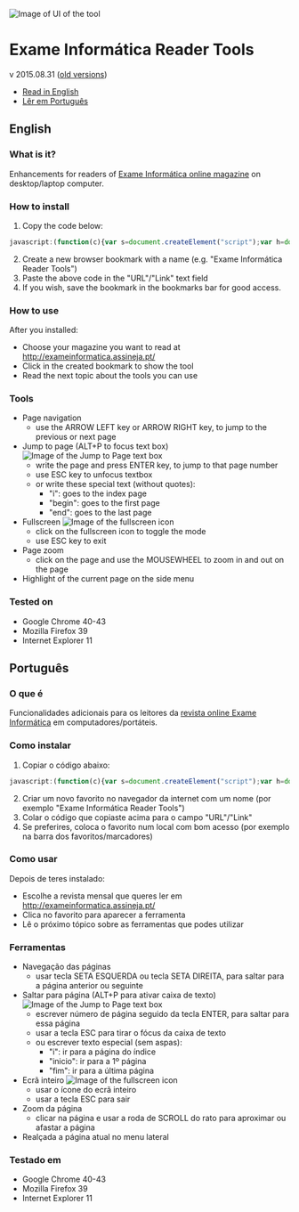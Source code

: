 ![Image of UI of the tool](http://pedrofsantos.com/projects/eirt/tool.png)

# Exame Informática Reader Tools
v 2015.08.31 ([old versions](http://pedrofsantos.com/projects/eirt/old/))

- [Read in English](#english)
- [Lêr em Português](#português)

## English
### What is it?
Enhancements for readers of [Exame Informática online magazine](http://exameinformatica.assineja.pt/) on desktop/laptop computer.

### How to install

  1. Copy the code below:

  ```javascript
  javascript:(function(c){var s=document.createElement("script");var h=document.getElementsByTagName("head")[0];s.src="http://pedrofsantos.com/projects/eirt/eirt.min.js";s.async=true;s.onload = s.onreadystatechange = function(){if (document.readyState == "complete" && c) c();};h.appendChild(s);})();
  ```
  2. Create a new browser bookmark with a name (e.g. "Exame Informática Reader Tools")
  3. Paste the above code in the "URL"/"Link" text field
  4. If you wish, save the bookmark in the bookmarks bar for good access.

### How to use

  After you installed:
  - Choose your magazine you want to read at http://exameinformatica.assineja.pt/
  - Click in the created bookmark to show the tool
  - Read the next topic about the tools you can use

### Tools

  - Page navigation
    - use the ARROW LEFT key or ARROW RIGHT key, to jump to the previous or next page
  - Jump to page (ALT+P to focus text box) ![Image of the Jump to Page text box](http://pedrofsantos.com/projects/eirt/jumptopage.png)
    - write the page and press ENTER key, to jump to that page number
    - use ESC key to unfocus textbox
    - or write these special text (without quotes):
      - "i": goes to the index page
      - "begin": goes to the first page
      - "end": goes to the last page
  - Fullscreen ![Image of the fullscreen icon](http://pedrofsantos.com/projects/eirt/fullscreen.png)
    - click on the fullscreen icon to toggle the mode
    - use ESC key to exit
  - Page zoom
    - click on the page and use the MOUSEWHEEL to zoom in and out on the page
  - Highlight of the current page on the side menu

### Tested on

  - Google Chrome 40-43
  - Mozilla Firefox 39
  - Internet Explorer 11


## Português
### O que é
Funcionalidades adicionais para os leitores da [revista online Exame Informática](http://exameinformatica.assineja.pt/) em computadores/portáteis.

### Como instalar

  1. Copiar o código abaixo:

  ```javascript
  javascript:(function(c){var s=document.createElement("script");var h=document.getElementsByTagName("head")[0];s.src="http://pedrofsantos.com/gh/eirt.min.js";s.async=true;s.onload = s.onreadystatechange = function(){if (document.readyState == "complete" && c) c();};h.appendChild(s);})();
  ```
  2. Criar um novo favorito no navegador da internet com um nome (por exemplo "Exame Informática Reader Tools")
  3. Colar o código que copiaste acima para o campo "URL"/"Link"
  4. Se preferires, coloca o favorito num local com bom acesso (por exemplo na barra dos favoritos/marcadores)

### Como usar

  Depois de teres instalado:
  - Escolhe a revista mensal que queres ler em http://exameinformatica.assineja.pt/
  - Clica no favorito para aparecer a ferramenta
  - Lê o próximo tópico sobre as ferramentas que podes utilizar

### Ferramentas

  - Navegação das páginas
    - usar tecla SETA ESQUERDA ou tecla SETA DIREITA, para saltar para a página anterior ou seguinte
  - Saltar para página (ALT+P para ativar caixa de texto) ![Image of the Jump to Page text box](http://pedrofsantos.com/projects/eirt/jumptopage.png)
    - escrever número de página seguido da tecla ENTER, para saltar para essa página
    - usar a tecla ESC para tirar o fócus da caixa de texto
    - ou escrever texto especial (sem aspas):
      - "i": ir para a página do índice
      - "inicio": ir para a 1º página
      - "fim": ir para a última página
  - Ecrã inteiro ![Image of the fullscreen icon](http://pedrofsantos.com/projects/eirt/fullscreen.png)
    - usar o ícone do ecrã inteiro
    - usar a tecla ESC para sair
  - Zoom da página
    - clicar na página e usar a roda de SCROLL do rato para aproximar ou afastar a página
  - Realçada a página atual no menu lateral

### Testado em

  - Google Chrome 40-43
  - Mozilla Firefox 39
  - Internet Explorer 11